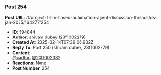 ### Post 254
**Post URL**: /t/project-1-llm-based-automation-agent-discussion-thread-tds-jan-2025/164277/254
- **ID**: 594844
- **Author**: shivam dubey (23f1002279)
- **Created At**: 2025-02-14T07:39:06.932Z
- **Reply To**: Post 250 (shivam dubey, 23f1002279)
- **Content**:  
  <a class="mention" href="/u/carlton">@carlton</a> <a class="mention" href="/u/23f1002382">@23f1002382</a>
- **Reactions**: None
- **Post Number**: 254

